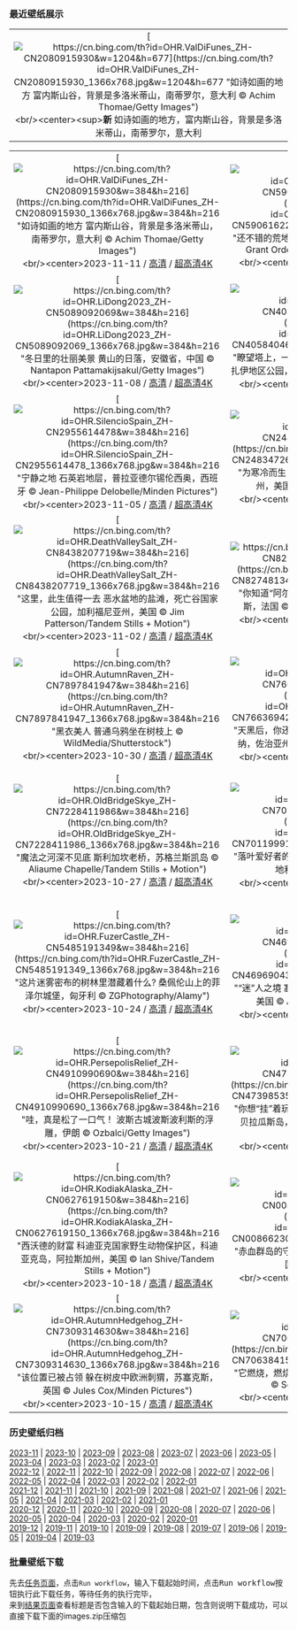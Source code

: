 ### 最近壁纸展示
||
|:---:|
|[![https://cn.bing.com/th?id=OHR.ValDiFunes_ZH-CN2080915930&w=1204&h=677](https://cn.bing.com/th?id=OHR.ValDiFunes_ZH-CN2080915930_1366x768.jpg&w=1204&h=677 "如诗如画的地方&#10;富内斯山谷，背景是多洛米蒂山，南蒂罗尔，意大利&#10;© Achim Thomae/Getty Images")](https://cn.bing.com/search?q=%e5%8d%97%e8%92%82%e7%bd%97%e5%b0%94&form=hpcapt&mkt=zh-cn&filters=HpDate:"20231110_1600")<br/><center><sup>**新**</sup>&nbsp;如诗如画的地方，富内斯山谷，背景是多洛米蒂山，南蒂罗尔，意大利<center/>|

||||
|:---:|:---:|:---:|
|[![https://cn.bing.com/th?id=OHR.ValDiFunes_ZH-CN2080915930&w=384&h=216](https://cn.bing.com/th?id=OHR.ValDiFunes_ZH-CN2080915930_1366x768.jpg&w=384&h=216 "如诗如画的地方&#10;富内斯山谷，背景是多洛米蒂山，南蒂罗尔，意大利&#10;© Achim Thomae/Getty Images")](https://cn.bing.com/search?q=%e5%8d%97%e8%92%82%e7%bd%97%e5%b0%94&form=hpcapt&mkt=zh-cn&filters=HpDate:"20231110_1600")<br/><center>2023-11-11 / [高清](https://cn.bing.com/th?id=OHR.ValDiFunes_ZH-CN2080915930_1920x1200.jpg&w=1920&h=1200) / [超高清4K](https://cn.bing.com/th?id=OHR.ValDiFunes_ZH-CN2080915930_UHD.jpg&w=3840&h=2160)<center/>|[![https://cn.bing.com/th?id=OHR.BadlandsSunrise_ZH-CN5906162228&w=384&h=216](https://cn.bing.com/th?id=OHR.BadlandsSunrise_ZH-CN5906162228_1366x768.jpg&w=384&h=216 "还不错的荒地&#10;恶地国家公园，南达科他州，美国&#10;© Grant Ordelheide/Tandem Stills + Motion")](https://cn.bing.com/search?q=%e6%81%b6%e5%9c%b0%e5%9b%bd%e5%ae%b6%e5%85%ac%e5%9b%ad&form=hpcapt&mkt=zh-cn&filters=HpDate:"20231109_1600")<br/><center>2023-11-10 / [高清](https://cn.bing.com/th?id=OHR.BadlandsSunrise_ZH-CN5906162228_1920x1200.jpg&w=1920&h=1200) / [超高清4K](https://cn.bing.com/th?id=OHR.BadlandsSunrise_ZH-CN5906162228_UHD.jpg&w=3840&h=2160)<center/>|[![https://cn.bing.com/th?id=OHR.NorwayBirch_ZH-CN5482311438&w=384&h=216](https://cn.bing.com/th?id=OHR.NorwayBirch_ZH-CN5482311438_1366x768.jpg&w=384&h=216 "秋天的影子&#10;秋天的白桦树，德拉门，挪威&#10;© Baac3nes/Getty Images")](https://cn.bing.com/search?q=%e7%99%bd%e6%a1%a6%e6%a0%91&form=hpcapt&mkt=zh-cn&filters=HpDate:"20231108_1600")<br/><center>2023-11-09 / [高清](https://cn.bing.com/th?id=OHR.NorwayBirch_ZH-CN5482311438_1920x1200.jpg&w=1920&h=1200) / [超高清4K](https://cn.bing.com/th?id=OHR.NorwayBirch_ZH-CN5482311438_UHD.jpg&w=3840&h=2160)<center/>|
|[![https://cn.bing.com/th?id=OHR.LiDong2023_ZH-CN5089092069&w=384&h=216](https://cn.bing.com/th?id=OHR.LiDong2023_ZH-CN5089092069_1366x768.jpg&w=384&h=216 "冬日里的壮丽美景&#10;黄山的日落，安徽省，中国&#10;© Nantapon Pattamakijsakul/Getty Images")](https://cn.bing.com/search?q=%e4%b8%ad%e5%9b%bd%e9%bb%84%e5%b1%b1&form=hpcapt&mkt=zh-cn&filters=HpDate:"20231107_1600")<br/><center>2023-11-08 / [高清](https://cn.bing.com/th?id=OHR.LiDong2023_ZH-CN5089092069_1920x1200.jpg&w=1920&h=1200) / [超高清4K](https://cn.bing.com/th?id=OHR.LiDong2023_ZH-CN5089092069_UHD.jpg&w=3840&h=2160)<center/>|[![https://cn.bing.com/th?id=OHR.KirkilaiTower_ZH-CN4058404632&w=384&h=216](https://cn.bing.com/th?id=OHR.KirkilaiTower_ZH-CN4058404632_1366x768.jpg&w=384&h=216 "瞭望塔上，一睹奇景！&#10;Kirkilai湖泊和瞭望塔，比尔扎伊地区公园，立陶宛&#10;© MNStudio/Shutterstock")](https://cn.bing.com/search?q=%e7%ab%8b%e9%99%b6%e5%ae%9b&form=hpcapt&mkt=zh-cn&filters=HpDate:"20231106_1600")<br/><center>2023-11-07 / [高清](https://cn.bing.com/th?id=OHR.KirkilaiTower_ZH-CN4058404632_1920x1200.jpg&w=1920&h=1200) / [超高清4K](https://cn.bing.com/th?id=OHR.KirkilaiTower_ZH-CN4058404632_UHD.jpg&w=3840&h=2160)<center/>|[![https://cn.bing.com/th?id=OHR.LagoPehoe_ZH-CN3367356273&w=384&h=216](https://cn.bing.com/th?id=OHR.LagoPehoe_ZH-CN3367356273_1366x768.jpg&w=384&h=216 "照亮你忧郁的心&#10;佩霍湖，百内国家公园，智利南部&#10;© OST/Getty Images")](https://cn.bing.com/search?q=%e7%99%be%e5%86%85%e5%9b%bd%e5%ae%b6%e5%85%ac%e5%9b%ad&form=hpcapt&mkt=zh-cn&filters=HpDate:"20231105_1600")<br/><center>2023-11-06 / [高清](https://cn.bing.com/th?id=OHR.LagoPehoe_ZH-CN3367356273_1920x1200.jpg&w=1920&h=1200) / [超高清4K](https://cn.bing.com/th?id=OHR.LagoPehoe_ZH-CN3367356273_UHD.jpg&w=3840&h=2160)<center/>|
|[![https://cn.bing.com/th?id=OHR.SilencioSpain_ZH-CN2955614478&w=384&h=216](https://cn.bing.com/th?id=OHR.SilencioSpain_ZH-CN2955614478_1366x768.jpg&w=384&h=216 "宁静之地&#10;石英岩地层，普拉亚德尔锡伦西奥，西班牙&#10;© Jean-Philippe Delobelle/Minden Pictures")](https://cn.bing.com/search?q=%e8%a5%bf%e7%8f%ad%e7%89%99%e9%98%bf%e6%96%af%e5%9b%be%e9%87%8c%e4%ba%9a%e6%96%af&form=hpcapt&mkt=zh-cn&filters=HpDate:"20231104_1600")<br/><center>2023-11-05 / [高清](https://cn.bing.com/th?id=OHR.SilencioSpain_ZH-CN2955614478_1920x1200.jpg&w=1920&h=1200) / [超高清4K](https://cn.bing.com/th?id=OHR.SilencioSpain_ZH-CN2955614478_UHD.jpg&w=3840&h=2160)<center/>|[![https://cn.bing.com/th?id=OHR.BisonSnow_ZH-CN2483472629&w=384&h=216](https://cn.bing.com/th?id=OHR.BisonSnow_ZH-CN2483472629_1366x768.jpg&w=384&h=216 "为寒冷而生！&#10;美洲野牛，黄石国家公园，怀俄明州，美国&#10;© Gary Gray/Getty Images")](https://cn.bing.com/search?q=%e7%be%8e%e6%b4%b2%e9%87%8e%e7%89%9b&form=hpcapt&mkt=zh-cn&filters=HpDate:"20231103_1600")<br/><center>2023-11-04 / [高清](https://cn.bing.com/th?id=OHR.BisonSnow_ZH-CN2483472629_1920x1200.jpg&w=1920&h=1200) / [超高清4K](https://cn.bing.com/th?id=OHR.BisonSnow_ZH-CN2483472629_UHD.jpg&w=3840&h=2160)<center/>|[![https://cn.bing.com/th?id=OHR.SeaNettles_ZH-CN1735729435&w=384&h=216](https://cn.bing.com/th?id=OHR.SeaNettles_ZH-CN1735729435_1366x768.jpg&w=384&h=216 "发光的花朵&#10;卡梅尔海岸的太平洋海荨麻水母，加利福尼亚，美国&#10;© Jim Patterson/Tandem Stills + Motion")](https://cn.bing.com/search?q=%e6%b5%b7%e8%8d%a8%e9%ba%bb%e6%b0%b4%e6%af%8d&form=hpcapt&mkt=zh-cn&filters=HpDate:"20231102_1600")<br/><center>2023-11-03 / [高清](https://cn.bing.com/th?id=OHR.SeaNettles_ZH-CN1735729435_1920x1200.jpg&w=1920&h=1200) / [超高清4K](https://cn.bing.com/th?id=OHR.SeaNettles_ZH-CN1735729435_UHD.jpg&w=3840&h=2160)<center/>|
|[![https://cn.bing.com/th?id=OHR.DeathValleySalt_ZH-CN8438207719&w=384&h=216](https://cn.bing.com/th?id=OHR.DeathValleySalt_ZH-CN8438207719_1366x768.jpg&w=384&h=216 "这里，此生值得一去&#10;恶水盆地的盐滩，死亡谷国家公园，加利福尼亚州，美国&#10;© Jim Patterson/Tandem Stills + Motion")](https://cn.bing.com/search?q=%e6%ad%bb%e4%ba%a1%e8%b0%b7%e5%9b%bd%e5%ae%b6%e5%85%ac%e5%9b%ad&form=hpcapt&mkt=zh-cn&filters=HpDate:"20231101_1600")<br/><center>2023-11-02 / [高清](https://cn.bing.com/th?id=OHR.DeathValleySalt_ZH-CN8438207719_1920x1200.jpg&w=1920&h=1200) / [超高清4K](https://cn.bing.com/th?id=OHR.DeathValleySalt_ZH-CN8438207719_UHD.jpg&w=3840&h=2160)<center/>|[![https://cn.bing.com/th?id=OHR.HautBarr_ZH-CN8274813404&w=384&h=216](https://cn.bing.com/th?id=OHR.HautBarr_ZH-CN8274813404_1366x768.jpg&w=384&h=216 "你知道“阿尔萨斯之眼”吗？&#10;上巴尔城堡，阿尔萨斯，法国&#10;© Andrea Pistolesi/Getty Images")](https://cn.bing.com/search?q=%e9%98%bf%e5%b0%94%e8%90%a8%e6%96%af%e5%a4%a7%e5%8c%ba&form=hpcapt&mkt=zh-cn&filters=HpDate:"20231031_1600")<br/><center>2023-11-01 / [高清](https://cn.bing.com/th?id=OHR.HautBarr_ZH-CN8274813404_1920x1200.jpg&w=1920&h=1200) / [超高清4K](https://cn.bing.com/th?id=OHR.HautBarr_ZH-CN8274813404_UHD.jpg&w=3840&h=2160)<center/>|[![https://cn.bing.com/th?id=OHR.HalloweenCuteAI_ZH-CN1079713117&w=384&h=216](https://cn.bing.com/th?id=OHR.HalloweenCuteAI_ZH-CN1079713117_1366x768.jpg&w=384&h=216 "恶灵们只想玩个开心。&#10;万圣节南瓜灯&#10;© Bing Image Creator")](https://cn.bing.com/search?q=%e4%b8%87%e5%9c%a3%e8%8a%82%e5%8d%97%e7%93%9c%e7%81%af&form=hpcapt&mkt=zh-cn&filters=HpDate:"20231030_1600")<br/><center>2023-10-31 / [高清](https://cn.bing.com/th?id=OHR.HalloweenCuteAI_ZH-CN1079713117_1920x1200.jpg&w=1920&h=1200) / [超高清4K](https://cn.bing.com/th?id=OHR.HalloweenCuteAI_ZH-CN1079713117_UHD.jpg&w=3840&h=2160)<center/>|
|[![https://cn.bing.com/th?id=OHR.AutumnRaven_ZH-CN7897841947&w=384&h=216](https://cn.bing.com/th?id=OHR.AutumnRaven_ZH-CN7897841947_1366x768.jpg&w=384&h=216 "黑衣美人&#10;普通乌鸦坐在树枝上&#10;© WildMedia/Shutterstock")](https://cn.bing.com/search?q=%e6%99%ae%e9%80%9a%e4%b9%8c%e9%b8%a6&form=hpcapt&mkt=zh-cn&filters=HpDate:"20231029_1600")<br/><center>2023-10-30 / [高清](https://cn.bing.com/th?id=OHR.AutumnRaven_ZH-CN7897841947_1920x1200.jpg&w=1920&h=1200) / [超高清4K](https://cn.bing.com/th?id=OHR.AutumnRaven_ZH-CN7897841947_UHD.jpg&w=3840&h=2160)<center/>|[![https://cn.bing.com/th?id=OHR.SavannahSculpture_ZH-CN7663694208&w=384&h=216](https://cn.bing.com/th?id=OHR.SavannahSculpture_ZH-CN7663694208_1366x768.jpg&w=384&h=216 "天黑后，你还敢待在这里吗？&#10;博纳温彻墓地，萨凡纳，佐治亚州，美国&#10;© Kelly vanDellen/Alamy")](https://cn.bing.com/search?q=%e4%bd%90%e6%b2%bb%e4%ba%9a%e5%b7%9e%e8%90%a8%e5%87%a1%e7%ba%b3&form=hpcapt&mkt=zh-cn&filters=HpDate:"20231028_1600")<br/><center>2023-10-29 / [高清](https://cn.bing.com/th?id=OHR.SavannahSculpture_ZH-CN7663694208_1920x1200.jpg&w=1920&h=1200) / [超高清4K](https://cn.bing.com/th?id=OHR.SavannahSculpture_ZH-CN7663694208_UHD.jpg&w=3840&h=2160)<center/>|[![https://cn.bing.com/th?id=OHR.FiveWinds_ZH-CN7503464049&w=384&h=216](https://cn.bing.com/th?id=OHR.FiveWinds_ZH-CN7503464049_1366x768.jpg&w=384&h=216 "西班牙骑士的“劲敌”&#10;卡斯蒂利亚-拉曼恰的风车，西班牙&#10;© Getty Images")](https://cn.bing.com/search?q=%e5%8d%a1%e6%96%af%e8%92%82%e5%88%a9%e4%ba%9a-%e6%8b%89%e6%9b%bc%e6%81%b0&form=hpcapt&mkt=zh-cn&filters=HpDate:"20231027_1600")<br/><center>2023-10-28 / [高清](https://cn.bing.com/th?id=OHR.FiveWinds_ZH-CN7503464049_1920x1200.jpg&w=1920&h=1200) / [超高清4K](https://cn.bing.com/th?id=OHR.FiveWinds_ZH-CN7503464049_UHD.jpg&w=3840&h=2160)<center/>|
|[![https://cn.bing.com/th?id=OHR.OldBridgeSkye_ZH-CN7228411986&w=384&h=216](https://cn.bing.com/th?id=OHR.OldBridgeSkye_ZH-CN7228411986_1366x768.jpg&w=384&h=216 "魔法之河深不见底&#10;斯利加坎老桥，苏格兰斯凯岛&#10;© Aliaume Chapelle/Tandem Stills + Motion")](https://cn.bing.com/search?q=%e8%8b%8f%e6%a0%bc%e5%85%b0%e6%96%af%e5%87%af%e5%b2%9b&form=hpcapt&mkt=zh-cn&filters=HpDate:"20231026_1600")<br/><center>2023-10-27 / [高清](https://cn.bing.com/th?id=OHR.OldBridgeSkye_ZH-CN7228411986_1920x1200.jpg&w=1920&h=1200) / [超高清4K](https://cn.bing.com/th?id=OHR.OldBridgeSkye_ZH-CN7228411986_UHD.jpg&w=3840&h=2160)<center/>|[![https://cn.bing.com/th?id=OHR.ViennaAutumn_ZH-CN7011999199&w=384&h=216](https://cn.bing.com/th?id=OHR.ViennaAutumn_ZH-CN7011999199_1366x768.jpg&w=384&h=216 "落叶爱好者的天堂&#10;美泉宫公园的秋叶，维也纳，奥地利&#10;© rusm/Getty Images")](https://cn.bing.com/search?q=%e7%bb%b4%e4%b9%9f%e7%ba%b3%e7%be%8e%e6%b3%89%e5%ae%ab%e5%85%ac%e5%9b%ad&form=hpcapt&mkt=zh-cn&filters=HpDate:"20231025_1600")<br/><center>2023-10-26 / [高清](https://cn.bing.com/th?id=OHR.ViennaAutumn_ZH-CN7011999199_1920x1200.jpg&w=1920&h=1200) / [超高清4K](https://cn.bing.com/th?id=OHR.ViennaAutumn_ZH-CN7011999199_UHD.jpg&w=3840&h=2160)<center/>|[![https://cn.bing.com/th?id=OHR.GrandStaircase_ZH-CN5928937512&w=384&h=216](https://cn.bing.com/th?id=OHR.GrandStaircase_ZH-CN5928937512_1366x768.jpg&w=384&h=216 "秋天的一抹金色&#10;大阶梯埃斯卡兰特国家纪念区中的棉白杨树，犹他州，美国&#10;© Jeff Foott/Minden Pictures")](https://cn.bing.com/search?q=%e5%a4%a7%e9%98%b6%e6%a2%af%e5%9f%83%e6%96%af%e5%8d%a1%e5%85%b0%e7%89%b9%e5%9b%bd%e5%ae%b6%e7%ba%aa%e5%bf%b5%e5%8c%ba&form=hpcapt&mkt=zh-cn&filters=HpDate:"20231024_1600")<br/><center>2023-10-25 / [高清](https://cn.bing.com/th?id=OHR.GrandStaircase_ZH-CN5928937512_1920x1200.jpg&w=1920&h=1200) / [超高清4K](https://cn.bing.com/th?id=OHR.GrandStaircase_ZH-CN5928937512_UHD.jpg&w=3840&h=2160)<center/>|
|[![https://cn.bing.com/th?id=OHR.FuzerCastle_ZH-CN5485191349&w=384&h=216](https://cn.bing.com/th?id=OHR.FuzerCastle_ZH-CN5485191349_1366x768.jpg&w=384&h=216 "这片迷雾密布的树林里潜藏着什么?&#10;桑佩伦山上的菲泽尔城堡，匈牙利&#10;© ZGPhotography/Alamy")](https://cn.bing.com/search?q=%e5%8c%88%e7%89%99%e5%88%a9&form=hpcapt&mkt=zh-cn&filters=HpDate:"20231023_1600")<br/><center>2023-10-24 / [高清](https://cn.bing.com/th?id=OHR.FuzerCastle_ZH-CN5485191349_1920x1200.jpg&w=1920&h=1200) / [超高清4K](https://cn.bing.com/th?id=OHR.FuzerCastle_ZH-CN5485191349_UHD.jpg&w=3840&h=2160)<center/>|[![https://cn.bing.com/th?id=OHR.PoconosMaze_ZH-CN4696904367&w=384&h=216](https://cn.bing.com/th?id=OHR.PoconosMaze_ZH-CN4696904367_1366x768.jpg&w=384&h=216 "“迷”人之境&#10;塞勒斯堡的玉米迷宫，宾夕法尼亚州，美国&#10;© Alex Potemkin/Getty Images")](https://cn.bing.com/search?q=%e5%ae%be%e5%a4%95%e6%b3%95%e5%b0%bc%e4%ba%9a%e5%b7%9e&form=hpcapt&mkt=zh-cn&filters=HpDate:"20231022_1600")<br/><center>2023-10-23 / [高清](https://cn.bing.com/th?id=OHR.PoconosMaze_ZH-CN4696904367_1920x1200.jpg&w=1920&h=1200) / [超高清4K](https://cn.bing.com/th?id=OHR.PoconosMaze_ZH-CN4696904367_UHD.jpg&w=3840&h=2160)<center/>|[![https://cn.bing.com/th?id=OHR.AstoriaBridge_ZH-CN5052905610&w=384&h=216](https://cn.bing.com/th?id=OHR.AstoriaBridge_ZH-CN5052905610_1366x768.jpg&w=384&h=216 "一条用桁架架起来的公路&#10;哥伦比亚河上的阿斯托里亚-梅格勒大桥，阿斯托里亚区，俄勒冈州，美国&#10;© Dan Mihai/Getty Images")](https://cn.bing.com/search?q=%e5%93%a5%e4%bc%a6%e6%af%94%e4%ba%9a%e6%b2%b3&form=hpcapt&mkt=zh-cn&filters=HpDate:"20231021_1600")<br/><center>2023-10-22 / [高清](https://cn.bing.com/th?id=OHR.AstoriaBridge_ZH-CN5052905610_1920x1200.jpg&w=1920&h=1200) / [超高清4K](https://cn.bing.com/th?id=OHR.AstoriaBridge_ZH-CN5052905610_UHD.jpg&w=3840&h=2160)<center/>|
|[![https://cn.bing.com/th?id=OHR.PersepolisRelief_ZH-CN4910990690&w=384&h=216](https://cn.bing.com/th?id=OHR.PersepolisRelief_ZH-CN4910990690_1366x768.jpg&w=384&h=216 "哇，真是松了一口气！&#10;波斯古城波斯波利斯的浮雕，伊朗&#10;© Ozbalci/Getty Images")](https://cn.bing.com/search?q=%e6%b3%a2%e6%96%af%e6%b3%a2%e5%88%a9%e6%96%af&form=hpcapt&mkt=zh-cn&filters=HpDate:"20231020_1600")<br/><center>2023-10-21 / [高清](https://cn.bing.com/th?id=OHR.PersepolisRelief_ZH-CN4910990690_1920x1200.jpg&w=1920&h=1200) / [超高清4K](https://cn.bing.com/th?id=OHR.PersepolisRelief_ZH-CN4910990690_UHD.jpg&w=3840&h=2160)<center/>|[![https://cn.bing.com/th?id=OHR.PygmySloth_ZH-CN4739853522&w=384&h=216](https://cn.bing.com/th?id=OHR.PygmySloth_ZH-CN4739853522_1366x768.jpg&w=384&h=216 "你想“挂”着玩吗？&#10;俾格米三趾树懒宝宝，埃斯库多贝拉瓜斯岛，巴拿马&#10;© Suzi Eszterhas/Minden Pictures")](https://cn.bing.com/search?q=%e6%a0%91%e6%87%92&form=hpcapt&mkt=zh-cn&filters=HpDate:"20231019_1600")<br/><center>2023-10-20 / [高清](https://cn.bing.com/th?id=OHR.PygmySloth_ZH-CN4739853522_1920x1200.jpg&w=1920&h=1200) / [超高清4K](https://cn.bing.com/th?id=OHR.PygmySloth_ZH-CN4739853522_UHD.jpg&w=3840&h=2160)<center/>|[![https://cn.bing.com/th?id=OHR.CastellyGwyntUK_ZH-CN1219668479&w=384&h=216](https://cn.bing.com/th?id=OHR.CastellyGwyntUK_ZH-CN1219668479_1366x768.jpg&w=384&h=216 "去而复返&#10;Castell y Gwynt，格莱德法赫山，雪墩山国家公园，英国北威尔士&#10;© Alan Novelli/Alamy Stock Photo")](https://cn.bing.com/search?q=Castell+y+Gwynt+Wales&form=hpcapt&mkt=zh-cn&filters=HpDate:"20231018_1600")<br/><center>2023-10-19 / [高清](https://cn.bing.com/th?id=OHR.CastellyGwyntUK_ZH-CN1219668479_1920x1200.jpg&w=1920&h=1200) / [超高清4K](https://cn.bing.com/th?id=OHR.CastellyGwyntUK_ZH-CN1219668479_UHD.jpg&w=3840&h=2160)<center/>|
|[![https://cn.bing.com/th?id=OHR.KodiakAlaska_ZH-CN0627619150&w=384&h=216](https://cn.bing.com/th?id=OHR.KodiakAlaska_ZH-CN0627619150_1366x768.jpg&w=384&h=216 "西沃德的财富&#10;科迪亚克国家野生动物保护区，科迪亚克岛，阿拉斯加州，美国&#10;© Ian Shive/Tandem Stills + Motion")](https://cn.bing.com/search?q=%e7%a7%91%e8%bf%aa%e4%ba%9a%e5%85%8b%e5%9b%bd%e5%ae%b6%e9%87%8e%e7%94%9f%e5%8a%a8%e7%89%a9%e4%bf%9d%e6%8a%a4%e5%8c%ba&form=hpcapt&mkt=zh-cn&filters=HpDate:"20231017_1600")<br/><center>2023-10-18 / [高清](https://cn.bing.com/th?id=OHR.KodiakAlaska_ZH-CN0627619150_1920x1200.jpg&w=1920&h=1200) / [超高清4K](https://cn.bing.com/th?id=OHR.KodiakAlaska_ZH-CN0627619150_UHD.jpg&w=3840&h=2160)<center/>|[![https://cn.bing.com/th?id=OHR.GenoeseTower_ZH-CN0086623003&w=384&h=216](https://cn.bing.com/th?id=OHR.GenoeseTower_ZH-CN0086623003_1366x768.jpg&w=384&h=216 "赤血群岛的守护者&#10;帕拉塔塔,阿雅克肖,科西嘉岛,法国&#10;© Jon Ingall/Alamy")](https://cn.bing.com/search?q=%e5%b8%95%e6%8b%89%e5%a1%94%e5%a1%94&form=hpcapt&mkt=zh-cn&filters=HpDate:"20231016_1600")<br/><center>2023-10-17 / [高清](https://cn.bing.com/th?id=OHR.GenoeseTower_ZH-CN0086623003_1920x1200.jpg&w=1920&h=1200) / [超高清4K](https://cn.bing.com/th?id=OHR.GenoeseTower_ZH-CN0086623003_UHD.jpg&w=3840&h=2160)<center/>|[![https://cn.bing.com/th?id=OHR.GoldenEnchantments_ZH-CN9686531344&w=384&h=216](https://cn.bing.com/th?id=OHR.GoldenEnchantments_ZH-CN9686531344_1366x768.jpg&w=384&h=216 "确实令人着迷&#10;金色落叶松和普鲁西克峰，魔力地带，华盛顿州，美国&#10;© Jim Patterson/Tandem Stills + Motion")](https://cn.bing.com/search?q=%e5%8d%8e%e7%9b%9b%e9%a1%bf%e5%b7%9e&form=hpcapt&mkt=zh-cn&filters=HpDate:"20231015_1600")<br/><center>2023-10-16 / [高清](https://cn.bing.com/th?id=OHR.GoldenEnchantments_ZH-CN9686531344_1920x1200.jpg&w=1920&h=1200) / [超高清4K](https://cn.bing.com/th?id=OHR.GoldenEnchantments_ZH-CN9686531344_UHD.jpg&w=3840&h=2160)<center/>|
|[![https://cn.bing.com/th?id=OHR.AutumnHedgehog_ZH-CN7309314630&w=384&h=216](https://cn.bing.com/th?id=OHR.AutumnHedgehog_ZH-CN7309314630_1366x768.jpg&w=384&h=216 "该位置已被占领&#10;躲在树皮中欧洲刺猬，苏塞克斯，英国&#10;© Jules Cox/Minden Pictures")](https://cn.bing.com/search?q=%e6%ac%a7%e6%b4%b2%e5%88%ba%e7%8c%ac&form=hpcapt&mkt=zh-cn&filters=HpDate:"20231014_1600")<br/><center>2023-10-15 / [高清](https://cn.bing.com/th?id=OHR.AutumnHedgehog_ZH-CN7309314630_1920x1200.jpg&w=1920&h=1200) / [超高清4K](https://cn.bing.com/th?id=OHR.AutumnHedgehog_ZH-CN7309314630_UHD.jpg&w=3840&h=2160)<center/>|[![https://cn.bing.com/th?id=OHR.RingEclipse_ZH-CN7063841581&w=384&h=216](https://cn.bing.com/th?id=OHR.RingEclipse_ZH-CN7063841581_1366x768.jpg&w=384&h=216 "它燃烧，燃烧，燃烧&#10;\"火环”日环食，多哈，卡特尔&#10;© Sorin Furcoi/Getty Images")](https://cn.bing.com/search?q=%e6%97%a5%e7%8e%af%e9%a3%9f&form=hpcapt&mkt=zh-cn&filters=HpDate:"20231013_1600")<br/><center>2023-10-14 / [高清](https://cn.bing.com/th?id=OHR.RingEclipse_ZH-CN7063841581_1920x1200.jpg&w=1920&h=1200) / [超高清4K](https://cn.bing.com/th?id=OHR.RingEclipse_ZH-CN7063841581_UHD.jpg&w=3840&h=2160)<center/>|[![https://cn.bing.com/th?id=OHR.ViesteItaly_ZH-CN6693499674&w=384&h=216](https://cn.bing.com/th?id=OHR.ViesteItaly_ZH-CN6693499674_1366x768.jpg&w=384&h=216 "住在悬崖边的日子&#10;加尔加诺半岛上的维埃斯特，阿普利亚，意大利&#10;© Pilat666/Getty Images")](https://cn.bing.com/search?q=%e7%bb%b4%e5%9f%83%e6%96%af%e7%89%b9+%e6%84%8f%e5%a4%a7%e5%88%a9&form=hpcapt&mkt=zh-cn&filters=HpDate:"20231012_1600")<br/><center>2023-10-13 / [高清](https://cn.bing.com/th?id=OHR.ViesteItaly_ZH-CN6693499674_1920x1200.jpg&w=1920&h=1200) / [超高清4K](https://cn.bing.com/th?id=OHR.ViesteItaly_ZH-CN6693499674_UHD.jpg&w=3840&h=2160)<center/>|


### 历史壁纸归档
[2023-11](views/2023/2023-11.md) | [2023-10](views/2023/2023-10.md) | [2023-09](views/2023/2023-09.md) | [2023-08](views/2023/2023-08.md) | [2023-07](views/2023/2023-07.md) | [2023-06](views/2023/2023-06.md) | [2023-05](views/2023/2023-05.md) | [2023-04](views/2023/2023-04.md) | [2023-03](views/2023/2023-03.md) | [2023-02](views/2023/2023-02.md) | [2023-01](views/2023/2023-01.md)  
[2022-12](views/2022/2022-12.md) | [2022-11](views/2022/2022-11.md) | [2022-10](views/2022/2022-10.md) | [2022-09](views/2022/2022-09.md) | [2022-08](views/2022/2022-08.md) | [2022-07](views/2022/2022-07.md) | [2022-06](views/2022/2022-06.md) | [2022-05](views/2022/2022-05.md) | [2022-04](views/2022/2022-04.md) | [2022-03](views/2022/2022-03.md) | [2022-02](views/2022/2022-02.md) | [2022-01](views/2022/2022-01.md)  
[2021-12](views/2021/2021-12.md) | [2021-11](views/2021/2021-11.md) | [2021-10](views/2021/2021-10.md) | [2021-09](views/2021/2021-09.md) | [2021-08](views/2021/2021-08.md) | [2021-07](views/2021/2021-07.md) | [2021-06](views/2021/2021-06.md) | [2021-05](views/2021/2021-05.md) | [2021-04](views/2021/2021-04.md) | [2021-03](views/2021/2021-03.md) | [2021-02](views/2021/2021-02.md) | [2021-01](views/2021/2021-01.md)  
[2020-12](views/2020/2020-12.md) | [2020-11](views/2020/2020-11.md) | [2020-10](views/2020/2020-10.md) | [2020-09](views/2020/2020-09.md) | [2020-08](views/2020/2020-08.md) | [2020-07](views/2020/2020-07.md) | [2020-06](views/2020/2020-06.md) | [2020-05](views/2020/2020-05.md) | [2020-04](views/2020/2020-04.md) | [2020-03](views/2020/2020-03.md) | [2020-02](views/2020/2020-02.md) | [2020-01](views/2020/2020-01.md)  
[2019-12](views/2019/2019-12.md) | [2019-11](views/2019/2019-11.md) | [2019-10](views/2019/2019-10.md) | [2019-09](views/2019/2019-09.md) | [2019-08](views/2019/2019-08.md) | [2019-07](views/2019/2019-07.md) | [2019-06](views/2019/2019-06.md) | [2019-05](views/2019/2019-05.md) | [2019-04](views/2019/2019-04.md) | [2019-03](views/2019/2019-03.md)


### 批量壁纸下载
先去[任务页面](https://github.com/wefashe/image-save/actions/workflows/mydown.yml)，点击`Run workflow`，输入下载起始时间，点击<kbd>Run workflow</kbd>按钮执行此下载任务，等待任务的执行完毕，  
来到[结果页面](https://github.com/wefashe/image-save/releases/tag/down_zip_tag)查看标题是否包含输入的下载起始日期，包含则说明下载成功，可以直接下载下面的images.zip压缩包  
